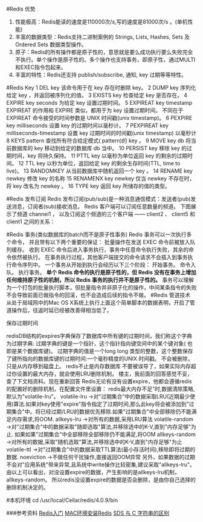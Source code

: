 



#Redis 优势
1. 性能极高：Redis能读的速度是110000次/s,写的速度是81000次/s 。(单机性能)
2. 丰富的数据类型：Redis支持二进制案例的 Strings, Lists, Hashes, Sets 及 Ordered Sets 数据类型操作。
3. 原子：Redis的所有操作都是原子性的，意思就是要么成功执行要么失败完全不执行。单个操作是原子性的。多个操作也支持事务，即原子性，通过MULTI和EXEC指令包起来。
4. 丰富的特性：Redis还支持 publish/subscribe, 通知, key 过期等等特性。

#Redis Key
1	DEL key
该命令用于在 key 存在时删除 key。
2	DUMP key 
序列化给定 key ，并返回被序列化的值。
3	EXISTS key 
检查给定 key 是否存在。
4	EXPIRE key seconds
为给定 key 设置过期时间。
5	EXPIREAT key timestamp 
EXPIREAT 的作用和 EXPIRE 类似，都用于为 key 设置过期时间。 不同在于 EXPIREAT 命令接受的时间参数是 UNIX 时间戳(unix timestamp)。
6	PEXPIRE key milliseconds 
设置 key 的过期时间以毫秒计。
7	PEXPIREAT key milliseconds-timestamp 
设置 key 过期时间的时间戳(unix timestamp) 以毫秒计
8	KEYS pattern 
查找所有符合给定模式( pattern)的 key 。
9	MOVE key db 
将当前数据库的 key 移动到给定的数据库 db 当中。
10	PERSIST key 
移除 key 的过期时间，key 将持久保持。
11	PTTL key 
以毫秒为单位返回 key 的剩余的过期时间。
12	TTL key 
以秒为单位，返回给定 key 的剩余生存时间(TTL, time to live)。
13	RANDOMKEY 
从当前数据库中随机返回一个 key 。
14	RENAME key newkey 
修改 key 的名称
15	RENAMENX key newkey 
仅当 newkey 不存在时，将 key 改名为 newkey 。
16	TYPE key 
返回 key 所储存的值的类型。


#Redis 发布订阅
Redis 发布订阅(pub/sub)是一种消息通信模式：发送者(pub)发送消息，订阅者(sub)接收消息。
Redis 客户端可以订阅任意数量的频道。
下图展示了频道 channel1 ， 以及订阅这个频道的三个客户端 —— client2 、 client5 和 client1 之间的关系：

#Redis 事务(类似数据库的batch而不是原子性事务)
Redis 事务可以一次执行多个命令， 并且带有以下两个重要的保证：
批量操作在发送 EXEC 命令前被放入队列缓存。
收到 EXEC 命令后进入事务执行，事务中任意命令执行失败，其余的命令依然被执行。
在事务执行过程，其他客户端提交的命令请求不会插入到事务执行命令序列中。
一个事务从开始到执行会经历以下三个阶段：
开始事务。
命令入队。
执行事务。
**单个 Redis 命令的执行是原子性的，但 Redis 没有在事务上增加任何维持原子性的机制，所以 Redis 事务的执行并不是原子性的。**
事务可以理解为一个打包的批量执行脚本，但批量指令并非原子化的操作，中间某条指令的失败不会导致前面已做指令的回滚，也不会造成后续的指令不做。
#Redis 管道技术
从处于局域网中的Mac OS X系统上执行上面这个简单脚本的数据表明，开启了管道操作后，往返时延已经被改善得相当低了。

保存过期时间

redisDB结构的expires字典保存了数据库中所有键的过期时间，我们称这个字典为过期字典:
过期字典的键是一个指针，这个指针指向键空间中的某个键对象( 也即是某个数据库键)。
过期字典的值是一个long long 类型的整数，这个整数保存了键所指向的数据库键的过期时间:一个毫秒精度的UNIX 时间戳。
不会被删除，只是从内存移到磁盘上。
redis不止是内存数据库
不要被误导了，如果实际内存超过你设置的最大内存，就会使用LRU删除机制。
楼主，我前面的回答感觉不妥，查了下文档资料。现在重新回答
Redis无论有没有设置expire，他都会遵循redis的配置好的删除机制，在配置文件里设置：
redis最大内存不足"时,数据清除策略,默认为"volatile-lru"。
volatile-lru  ->对"过期集合"中的数据采取LRU(近期最少使用)算法.如果对key使用"expire"指令指定了过期时间,那么此key将会被添加到"过期集合"中。将已经过期/LRU的数据优先移除.如果"过期集合"中全部移除仍不能满足内存需求,将OOM.
allkeys-lru ->对所有的数据,采用LRU算法
volatile-random ->对"过期集合"中的数据采取"随即选取"算法,并移除选中的K-V,直到"内存足够"为止. 如果如果"过期集合"中全部移除全部移除仍不能满足,将OOM
allkeys-random ->对所有的数据,采取"随机选取"算法,并移除选中的K-V,直到"内存足够"为止
volatile-ttl ->对"过期集合"中的数据采取TTL算法(最小存活时间),移除即将过期的数据.
noeviction ->不做任何干扰操作,直接返回OOM异常
另外，如果数据的过期不会对"应用系统"带来异常,且系统中write操作比较密集,建议采取"allkeys-lru"。
由以上可以看出，对没设置expire的数据，产生影响的是allkeys-lru机制，allkeys-random。
所以redis没设置expire的数据是否会删除，是由你自己选择的删除机制决定的。

#本机环境
cd /usr/local/Cellar/redis/4.0.9/bin

###参考资料
[Redis入门](http://www.runoob.com/redis/redis-intro.html)
[MAC环境安装Redis](https://www.cnblogs.com/maoxiaolv/p/5765640.html)
[SDS 与 C 字符串的区别](http://redisbook.com/preview/sds/different_between_sds_and_c_string.html)